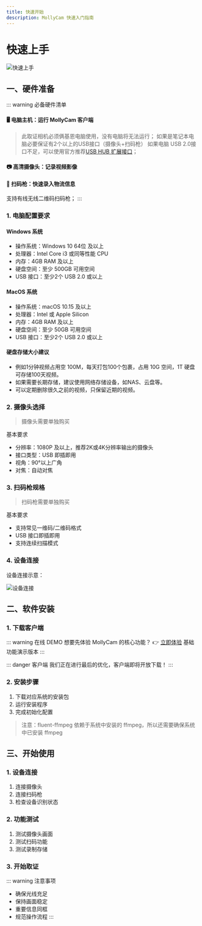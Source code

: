 ```yaml
---
title: 快速开始
description: MollyCam 快速入门指南
---
```


# 快速上手

![快速上手](/images/getting-started-1.png)

## 一、硬件准备

::: warning 必备硬件清单
#### 🖥️ 电脑主机：运行 MollyCam 客户端
> 此取证相机必须俩基恩电脑使用，没有电脑将无法运行；
> 如果是笔记本电脑必要保证有2个以上的USB接口（摄像头+扫码枪）
> 如果电脑 USB 2.0接口不足，可以使用官方推荐[USB HUB 扩展接口](https://example.com)；
#### 📷 高清摄像头：记录视频影像
#### 🔫 扫码枪：快速录入物流信息
支持有线无线二维码扫码枪；
::: 

### 1. 电脑配置要求

#### Windows 系统
- 操作系统：Windows 10 64位 及以上
- 处理器：Intel Core i3 或同等性能 CPU
- 内存：4GB RAM 及以上
- 硬盘空间：至少 500GB 可用空间
- USB 接口：至少2个 USB 2.0 或以上

#### MacOS 系统
- 操作系统：macOS 10.15 及以上
- 处理器：Intel 或 Apple Silicon
- 内存：4GB RAM 及以上
- 硬盘空间：至少 50GB 可用空间
- USB 接口：至少2个 USB 2.0 或以上

#### 硬盘存储大小建议
- 例如1分钟视频占用空 100M，每天打包100个包裹，占用 10G 空间，1T 硬盘可存储100天视频。
- 如果需要长期存储，建议使用网络存储设备，如NAS、云盘等。
- 可以定期删除很久之前的视频，只保留近期的视频。


### 2. 摄像头选择

> 摄像头需要单独购买

基本要求
- 分辨率：1080P 及以上，推荐2K或4K分辨率输出的摄像头
- 接口类型：USB 即插即用
- 视角：90°以上广角
- 对焦：自动对焦


### 3. 扫码枪规格

> 扫码枪需要单独购买

基本要求
- 支持常见一维码/二维码格式
- USB 接口即插即用
- 支持连续扫描模式


### 4. 设备连接

设备连接示意：

![设备连接](/images/how-to-work.png)


## 二、软件安装

### 1. 下载客户端

::: warning 在线 DEMO
想要先体验 MollyCam 的核心功能？
👉 [立即体验](https://demo.mollycam.com) 基础功能演示版本
:::

::: danger 客户端
我们正在进行最后的优化，客户端即将开放下载！
:::


### 2. 安装步骤

1. 下载对应系统的安装包
2. 运行安装程序
3. 完成初始化配置
> 注意：fluent-ffmpeg 依赖于系统中安装的 ffmpeg，所以还需要确保系统中已安装 ffmpeg

## 三、开始使用

### 1. 设备连接
1. 连接摄像头
2. 连接扫码枪
3. 检查设备识别状态

### 2. 功能测试
1. 测试摄像头画面
2. 测试扫码功能
3. 测试录制存储

### 3. 开始取证
::: warning 注意事项
- 确保光线充足
- 保持画面稳定
- 重要信息同框
- 规范操作流程
:::



